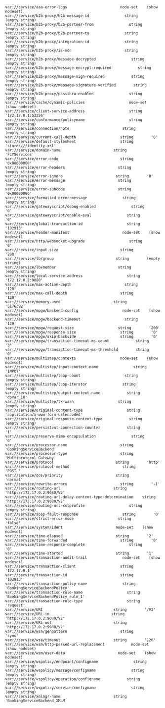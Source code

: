     var://service/aaa-error-logs                        node-set    (show nodeset)  
    var://service/b2b-proxy/b2b-message-id                string        (empty string)  
    var://service/b2b-proxy/b2b-partner-from                string        (empty string)  
    var://service/b2b-proxy/b2b-partner-to                string        (empty string)  
    var://service/b2b-proxy/integration-id                string        (empty string)  
    var://service/b2b-proxy/is-mdn                        string        (empty string)  
    var://service/b2b-proxy/message-decrypted                string        (empty string)  
    var://service/b2b-proxy/message-encrypt-required            string        (empty string)  
    var://service/b2b-proxy/message-sign-required            string        (empty string)  
    var://service/b2b-proxy/message-signature-verified        string        (empty string)  
    var://service/b2b-proxy/passthru-enabled                string        (empty string)  
    var://service/cache/dynamic-policies                    node-set    (show nodeset)  
    var://service/client-service-address                    string        '172.17.0.1:53256'  
    var://service/conformance/policyname                    string        (empty string)  
    var://service/connection/note                        string        (empty string)  
    var://service/current-call-depth                    string        '0'  
    var://service/default-stylesheet                    string        'store:///identity.xsl'  
    var://service/domain-name                        string        'FLYServices'  
    var://service/error-code                            string        '0x00000000'  
    var://service/error-headers                        string        (empty string)  
    var://service/error-ignore                        string        '0'  
    var://service/error-message                        string        (empty string)  
    var://service/error-subcode                        string        '0x00000000'  
    var://service/formatted-error-message                string        (empty string)  
    var://service/gatewayscript/debug-enabled                string        '0'  
    var://service/gatewayscript/enable-eval                string        '0'  
    var://service/global-transaction-id                    string        '102913'  
    var://service/header-manifest                        node-set    (show nodeset)  
    var://service/http/websocket-upgrade                    string        '0'  
    var://service/input-size                            string        '200'  
    var://service/lb/group                            string        (empty string)  
    var://service/lb/member                            string        (empty string)  
    var://service/local-service-address                    string        '172.17.0.2:9080'  
    var://service/max-action-depth                        string        '128'  
    var://service/max-call-depth                        string        '128'  
    var://service/memory-used                        string        '5176392'  
    var://service/mpgw/backend-config                    node-set    (show nodeset)  
    var://service/mpgw/backend-timeout                    string        '120'  
    var://service/mpgw/request-size                    string        '200'  
    var://service/mpgw/response-size                    string        '0'  
    var://service/mpgw/skip-backside                    string        '0'  
    var://service/mpgw/transaction-timeout-ms-count            string        '3'  
    var://service/mpgw/transaction-timeout-ms-threshold        string        '0'  
    var://service/multistep/contexts                    node-set    (show nodeset)  
    var://service/multistep/input-context-name                string        'INPUT'  
    var://service/multistep/loop-count                    string        (empty string)  
    var://service/multistep/loop-iterator                string        (empty string)  
    var://service/multistep/output-context-name            string        'dpvar_10'  
    var://service/multistep/tx-warn                    string        (empty string)  
    var://service/original-content-type                    string        'application/x-www-form-urlencoded'  
    var://service/original-response-content-type            string        (empty string)  
    var://service/persistent-connection-counter            string        '1'  
    var://service/preserve-mime-encapsulation                string        '0'  
    var://service/processor-name                        string        'BookingServiceBackend'  
    var://service/processor-type                        string        'Multiprotocol Gateway'  
    var://service/protocol                            string        'http'  
    var://service/protocol-method                        string        'POST '  
    var://service/qos/priority                        string        'normal'  
    var://service/rewrite-errors                        string        '-1'  
    var://service/routing-url                        string        'http://172.17.0.2:9080/V2'  
    var://service/routing-url-delay-content-type-determination    string        'http://172.17.0.2:9080/V2'  
    var://service/routing-url-sslprofile                    string        (empty string)  
    var://service/soap-fault-response                    string        '0'  
    var://service/strict-error-mode                    string        'false'  
    var://service/system/ident                        node-set    (show nodeset)  
    var://service/time-elapsed                        string        '2'  
    var://service/time-forwarded                        string        '0'  
    var://service/time-response-complete                    string        '0'  
    var://service/time-started                        string        '1'  
    var://service/transaction-audit-trail                node-set    (show nodeset)  
    var://service/transaction-client                    string        '172.17.0.1'  
    var://service/transaction-id                        string        '102913'  
    var://service/transaction-policy-name                string        'BookingServiceBackendPolicy'  
    var://service/transaction-rule-name                    string        'BookingServiceBackendPolicy_rule_1'  
    var://service/transaction-rule-type                    string        'request'  
    var://service/URI                                string        '/V2'  
    var://service/URL-in                            string        'http://172.17.0.2:9080/V2'  
    var://service/URL-out                            string        'http://172.17.0.2:9080/V2'  
    var://service/wsa/genpattern                        string        'sync'  
    var://service/wsa/timeout                        string        '120'  
    var://service/wsm/http-parsed-url-replacement            node-set    (show nodeset)  
    var://service/wsm/user-data                        node-set    (show nodeset)  
    var://service/wspolicy/endpoint/configname                string        (empty string)  
    var://service/wspolicy/message/configname                string        (empty string)  
    var://service/wspolicy/operation/configname            string        (empty string)  
    var://service/wspolicy/service/configname                string        (empty string)  
    var://service/xmlmgr-name                        string        'BookingServiceBackend_XMLM'